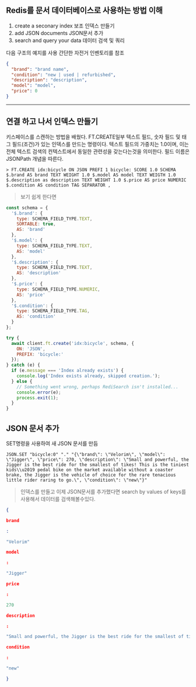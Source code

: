 ## Redis를 문서 데이터베이스로 사용하는 방법 이해
1. create a seconary index 보조 인덱스 만들기
2. add JSON documents JSON문서 추가
3. search and query your data 데이터 검색 및 쿼리

다음 구조의 예지를 사용 간단한 자전거 인벤토리를 참조
```json
{
  "brand": "brand name",
  "condition": "new | used | refurbished",
  "description": "description",
  "model": "model",
  "price": 0
}
```

---
## 연결 하고 나서 인덱스 만들기
키스페이스를 스캔하는 방법을 배웠다.
FT.CREATE일부 텍스트 필드, 숫자 필드 및 태그 필드(조건)가 있는 인덱스를 만드는 명령이다.
텍스트 필드의 가중치는 1.0이며, 이는 전체 텍스트 검색의 컨텍스트에서 동일한 관련성을 갖는다는것을 의미한다. 필드 이름은 JSONPath 개념을 따른다.
```redis-cli$
> FT.CREATE idx:bicycle ON JSON PREFI 1 bicycle: SCORE 1.0 SCHEMA $.brand AS brand TEXT WEIGHT 1.0 $.model AS model TEXT WEIGTH 1.0 $.description as description TEXT WEIGHT 1.0 $.price AS price NUMERIC $.condition AS condition TAG SEPARATOR ,
```
> 보기 쉽게 한다면
```node.js
const schema = {
  '$.brand': {
    type: SCHEMA_FIELD_TYPE.TEXT,
    SORTABLE: true,
    AS: 'brand'
  },
  '$.model': {
    type: SCHEMA_FIELD_TYPE.TEXT,
    AS: 'model'
  },
  '$.description': {
    type: SCHEMA_FIELD_TYPE.TEXT,
    AS: 'description'
  },
  '$.price': {
    type: SCHEMA_FIELD_TYPE.NUMERIC,
    AS: 'price'
  },
  '$.condition': {
    type: SCHEMA_FIELD_TYPE.TAG,
    AS: 'condition'
  }
};

try {
  await client.ft.create('idx:bicycle', schema, {
    ON: 'JSON',
    PREFIX: 'bicycle:'
  });
} catch (e) {
  if (e.message === 'Index already exists') {
    console.log('Index exists already, skipped creation.');
  } else {
    // Something went wrong, perhaps RediSearch isn't installed...
    console.error(e);
    process.exit(1);
  }
}
```

## JSON 문서 추가
SET명령을 사용하여 새 JSON 문서를 만듬
```redis-cli
JSON.SET "bicycle:0" "." "{\"brand\": \"Velorim\", \"model\": \"Jigger\", \"price\": 270, \"description\": \"Small and powerful, the Jigger is the best ride for the smallest of tikes! This is the tiniest kids\\u2019 pedal bike on the market available without a coaster brake, the Jigger is the vehicle of choice for the rare tenacious little rider raring to go.\", \"condition\": \"new\"}"
```
> 인덱스를 만들고 이제 JSON문서를 추가했다면 search by values of keys를 사용해서 데이터를 검색해볼수있다.

```JSON
{

brand

:

"Velorim"

model

:

"Jigger"

price

:

270

description

:

"Small and powerful, the Jigger is the best ride for the smallest of tikes! This is the tiniest kids’ pedal bike on the market available without a coaster brake, the Jigger is the vehicle of choice for the rare tenacious little rider raring to go."

condition

:

"new"

}
```